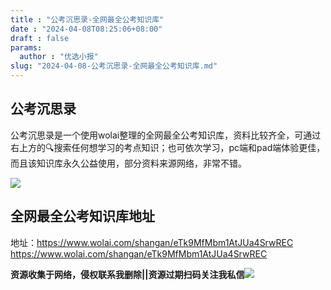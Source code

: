 ```yaml
---
title : "公考沉思录-全网最全公考知识库"
date : "2024-04-08T08:25:06+08:00"
draft : false
params:
  author : "优选小报"
slug: "2024-04-08-公考沉思录-全网最全公考知识库.md"
---
```


## 公考沉思录

公考沉思录是一个使用wolai整理的全网最全公考知识库，资料比较齐全，可通过右上方的🔍搜索任何想学习的考点知识；也可依次学习，pc端和pad端体验更佳，而且该知识库永久公益使用，部分资料来源网络，非常不错。

[![](//img7-1.zhekoulieshou.com/mmbiz_jpg/iaHBVewvSIbAx02K9JG8dSmCuG4swJwJV9S95bZAfibDq9rPrbDUxib5znAo4DV6VoTXlKGYDjibrSbTDEzxbiaYrhg/0)](//img7-1.zhekoulieshou.com/mmbiz_jpg/iaHBVewvSIbAx02K9JG8dSmCuG4swJwJV9S95bZAfibDq9rPrbDUxib5znAo4DV6VoTXlKGYDjibrSbTDEzxbiaYrhg/0)

## 全网最全公考知识库地址

地址：https://www.wolai.com/shangan/eTk9MfMbm1AtJUa4SrwREC
https://www.wolai.com/shangan/eTk9MfMbm1AtJUa4SrwREC

**资源收集于网络，侵权联系我删除||资源过期扫码关注我私信**![](//img7-1.zhekoulieshou.com/mmbiz_jpg/iaHBVewvSIbAjcr9g6TlCXSfiaDqkbzuEzp207hVzPqT4YGQOAazQ1KNHCeACbia5Lzq4Ckwibe48iar1q7lgVP1o3w/640?wx_fmt=jpeg&from=appmsg)


